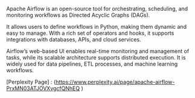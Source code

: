 Apache Airflow is an open-source tool for orchestrating, scheduling, and monitoring workflows as Directed Acyclic Graphs (DAGs). 

It allows users to define workflows in Python, making them dynamic and easy to manage. 
With a rich set of operators and hooks, it supports integrations with databases, APIs, and cloud services. 

Airflow’s web-based UI enables real-time monitoring and management of tasks, while its scalable architecture supports distributed execution. 
It is widely used for data pipelines, ETL processes, and machine learning workflows.

[Perplexity Page] : (https://www.perplexity.ai/page/apache-airflow-PrxMN03ATJOVXvgcfQNhEQ )





